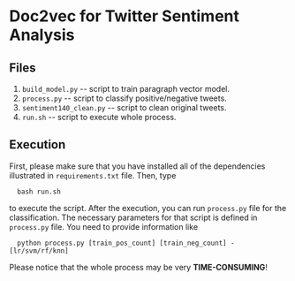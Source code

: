 Doc2vec for Twitter Sentiment Analysis
===============================================


## Files

1. `build_model.py` -- script to train paragraph vector model.
2. `process.py` -- script to classify positive/negative tweets.
3. `sentiment140_clean.py` -- script to clean original tweets.
4. `run.sh` -- script to execute whole process.


## Execution

First, please make sure that you have installed all of the dependencies illustrated in
`requirements.txt` file. Then, type

```
  bash run.sh
```

to execute the script. After the execution, you can run `process.py` file for the classification.
The necessary parameters for that script is defined in `process.py` file. You need to provide
information like

```
  python process.py [train_pos_count] [train_neg_count] -[lr/svm/rf/knn]
```

Please notice that the whole process may be very **TIME-CONSUMING**!
